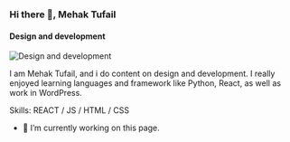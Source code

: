 ### Hi there 👋, Mehak Tufail
#### Design and development
![Design and development](https://drive.google.com/drive/folders/14cKmtQqQUgpx40NpazxQXbk4cuzf7rdK)

I am Mehak Tufail, and i do content on design and development. I really enjoyed learning languages and framework like Python, React, as well as work in WordPress.

Skills:  REACT / JS / HTML / CSS

- 🔭 I’m currently working on this page. 

<!---
MehakTufail1/MehakTufail1 is a ✨ special ✨ repository because its `README.md` (this file) appears on your GitHub profile.
You can click the Preview link to take a look at your changes.
--->
